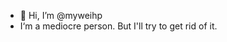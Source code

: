 - 👋 Hi, I’m @myweihp
- I‘m a mediocre person. But I'll try to get rid of it.
<!---
myweihp/myweihp is a ✨ special ✨ repository because its `README.md` (this file) appears on your GitHub profile.
You can click the Preview link to take a look at your changes.
--->
